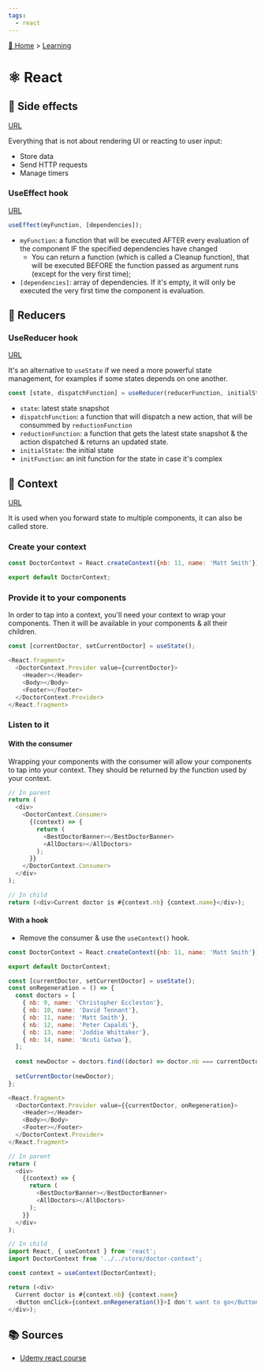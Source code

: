 ```yaml
---
tags:
  - react
---
```


[🏡 Home](../index.md) > [Learning](index.md)

# ⚛️ React

## 🤮 Side effects
[URL](https://circle.udemy.com/course/react-the-complete-guide-incl-redux/learn/lecture/25500210#overview)

Everything that is not about rendering UI or reacting to user input:
- Store data
- Send HTTP requests
- Manage timers

### UseEffect hook
[URL](https://circle.udemy.com/course/react-the-complete-guide-incl-redux/learn/lecture/25599212#overview)

```js
useEffect(myFunction, [dependencies]);
```

- `myFunction`: a function that will be executed AFTER every evaluation of the component IF the specified dependencies have changed
  - You can return a function (which is called a Cleanup function), that will be executed BEFORE the function passed as argument runs (except for the very first time);
- `[dependencies]`: array of dependencies. If it's empty, it will only be executed the very first time the component is evaluation.

## 🤏 Reducers

### UseReducer hook
[URL](https://circle.udemy.com/course/react-the-complete-guide-incl-redux/learn/lecture/25599224#overview)

It's an alternative to `useState` if we need a more powerful state management, for examples if some states
depends on one another.

```js
const [state, dispatchFunction] = useReducer(reducerFunction, initialState, initFunction);
```

- `state`: latest state snapshot
- `dispatchFunction`: a function that will dispatch a new action, that will be consummed by `reductionFunction`
- `reductionFunction`: a function that gets the latest state snapshot & the action dispatched & returns an updated state.
- `initialState`: the initial state
- `initFunction`: an init function for the state in case it's complex

## 👜 Context
[URL](https://circle.udemy.com/course/react-the-complete-guide-incl-redux/learn/lecture/25599246#overview)

It is used when you forward state to multiple components, it can also be called store.

### Create your context
```js
const DoctorContext = React.createContext({nb: 11, name: 'Matt Smith'});

export default DoctorContext;
```

### Provide it to your components
In order to tap into a context, you'll need your context to wrap your components. Then it will be available in your components & all their children.

```js
const [currentDoctor, setCurrentDoctor] = useState();

<React.fragment>
  <DoctorContext.Provider value={currentDoctor}>
    <Header></Header>
    <Body></Body>
    <Footer></Footer>
  </DoctorContext.Provider>
</React.fragment>
```

### Listen to it
#### With the consumer
Wrapping your components with the consumer will allow your components to tap into your context. They should be returned by the function used by your context.

```js
// In parent
return (
  <div>
    <DoctorContext.Consumer>
      {(context) => {
        return (
          <BestDoctorBanner></BestDoctorBanner>
          <AllDoctors></AllDoctors>
        );
      }}
    </DoctorContext.Consumer>
  </div>
);

// In child
return (<div>Current doctor is #{context.nb} {context.name}</div>);
```

#### With a hook

- Remove the consumer & use the `useContext()` hook.

```js
const DoctorContext = React.createContext({nb: 11, name: 'Matt Smith'});

export default DoctorContext;
```

```js
const [currentDoctor, setCurrentDoctor] = useState();
const onRegeneration = () => {
  const doctors = [
    { nb: 9, name: 'Christopher Eccleston'},
    { nb: 10, name: 'David Tennant'},
    { nb: 11, name: 'Matt Smith'},
    { nb: 12, name: 'Peter Capaldi'},
    { nb: 13, name: 'Joddie Whittaker'},
    { nb: 14, name: 'Ncuti Gatwa'},
  ];
  
  const newDoctor = doctors.find((doctor) => doctor.nb === currentDoctor.nb +1);
  
  setCurrentDoctor(newDoctor);
};

<React.fragment>
  <DoctorContext.Provider value={{currentDoctor, onRegeneration}>
    <Header></Header>
    <Body></Body>
    <Footer></Footer>
  </DoctorContext.Provider>
</React.fragment>
```

```js
// In parent
return (
  <div>
    {(context) => {
      return (
        <BestDoctorBanner></BestDoctorBanner>
        <AllDoctors></AllDoctors>
      );
    }}
  </div>
);

// In child
import React, { useContext } from 'react';
import DoctorContext from '../../store/doctor-context';

const context = useContext(DoctorContext);

return (<div>
  Current doctor is #{context.nb} {context.name}
  <Button onClick={context.onRegeneration()}>I don't want to go</Button>
</div>);
```

## 📚️ Sources
- [Udemy react course](https://circle.udemy.com/course/react-the-complete-guide-incl-redux/learn/lecture/25595340#overview)

